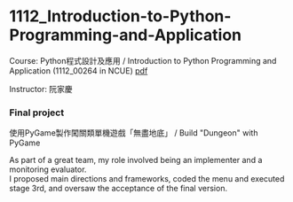 # 1112_Introduction-to-Python-Programming-and-Application
Course: Python程式設計及應用 / Introduction to Python Programming and Application (1112_00264 in NCUE)
[pdf](https://webapt.ncue.edu.tw/DEANV2/UploadDEAN/SUBJECT/1112/00264_0CCGE0181920.pdf)

Instructor: 阮家慶

### Final project
使用PyGame製作闖關類單機遊戲「無盡地底」 / Build "Dungeon" with PyGame

As part of a great team, my role involved being an implementer and a monitoring evaluator.<br>
I proposed main directions and frameworks, coded the menu and executed stage 3rd, and oversaw the acceptance of the final version.
